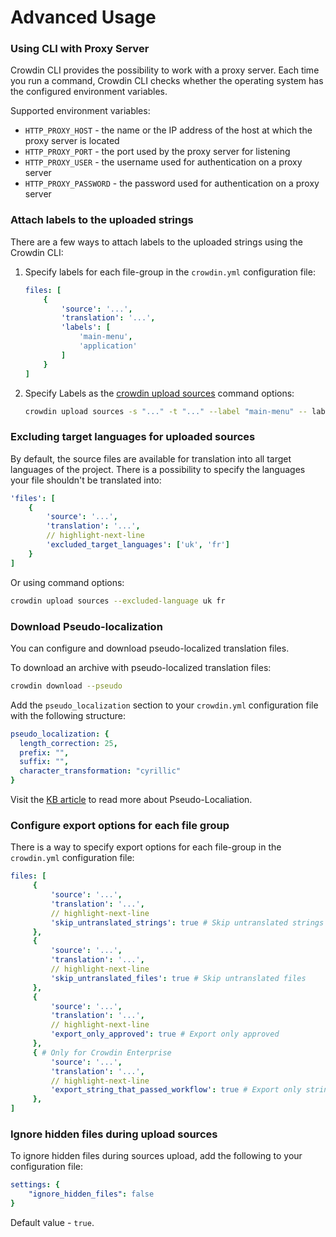 # Advanced Usage

### Using CLI with Proxy Server

Crowdin CLI provides the possibility to work with a proxy server. Each time you run a command, Crowdin CLI checks whether the operating system has the configured environment variables.

Supported environment variables:

- `HTTP_PROXY_HOST` - the name or the IP address of the host at which the proxy server is located
- `HTTP_PROXY_PORT` - the port used by the proxy server for listening
- `HTTP_PROXY_USER` - the username used for authentication on a proxy server
- `HTTP_PROXY_PASSWORD` - the password used for authentication on a proxy server

### Attach labels to the uploaded strings

There are a few ways to attach labels to the uploaded strings using the Crowdin CLI:

1. Specify labels for each file-group in the `crowdin.yml` configuration file:

    ```yml title="crowdin.yml" {5-8}
    files: [
        {
            'source': '...',
            'translation': '...',
            'labels': [
                'main-menu',
                'application'
            ]
        }
    ]
    ```

2. Specify Labels as the [crowdin upload sources](/commands/crowdin-upload-sources) command options:

    ```bash
    crowdin upload sources -s "..." -t "..." --label "main-menu" -- label "application"
    ```

### Excluding target languages for uploaded sources

By default, the source files are available for translation into all target languages of the project. There is a possibility to specify the languages your file shouldn't be translated into:

```yml title="crowdin.yml"
'files': [
    {
        'source': '...',
        'translation': '...',
        // highlight-next-line
        'excluded_target_languages': ['uk', 'fr']
    }
]
```

Or using command options:

```bash
crowdin upload sources --excluded-language uk fr
```

### Download Pseudo-localization

You can configure and download pseudo-localized translation files.

To download an archive with pseudo-localized translation files:

```bash
crowdin download --pseudo
```

Add the `pseudo_localization` section to your `crowdin.yml` configuration file with the following structure:

```yml title="crowdin.yml"
pseudo_localization: {
  length_correction: 25,
  prefix: "",
  suffix: "",
  character_transformation: "cyrillic"
}
```

Visit the [KB article](https://developer.crowdin.com/pseudolocalization/) to read more about Pseudo-Localiation.

### Configure export options for each file group

There is a way to specify export options for each file-group in the `crowdin.yml` configuration file:

```yml title="crowdin.yml"
files: [
     {
         'source': '...',
         'translation': '...',
         // highlight-next-line
         'skip_untranslated_strings': true # Skip untranslated strings
     },
     {
         'source': '...',
         'translation': '...',
         // highlight-next-line
         'skip_untranslated_files': true # Skip untranslated files
     },
     {
         'source': '...',
         'translation': '...',
         // highlight-next-line
         'export_only_approved': true # Export only approved
     },
     { # Only for Crowdin Enterprise
         'source': '...',
         'translation': '...',
         // highlight-next-line
         'export_string_that_passed_workflow': true # Export only strings that passed workflow
     },
]
```

### Ignore hidden files during upload sources

To ignore hidden files during sources upload, add the following to your configuration file:

```yml title="crowdin.yml"
settings: {
    "ignore_hidden_files": false
}
```

Default value - `true`.
